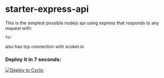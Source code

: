 # starter-express-api

This is the simplest possible nodejs api using express that responds to any request with: 
```
Yo!
```

also has tcp connection with scoket.io

### Deploy it in 7 seconds: 

[![Deploy to Cyclic](https://deploy.cyclic.app/button.svg)](https://deploy.cyclic.app/)

